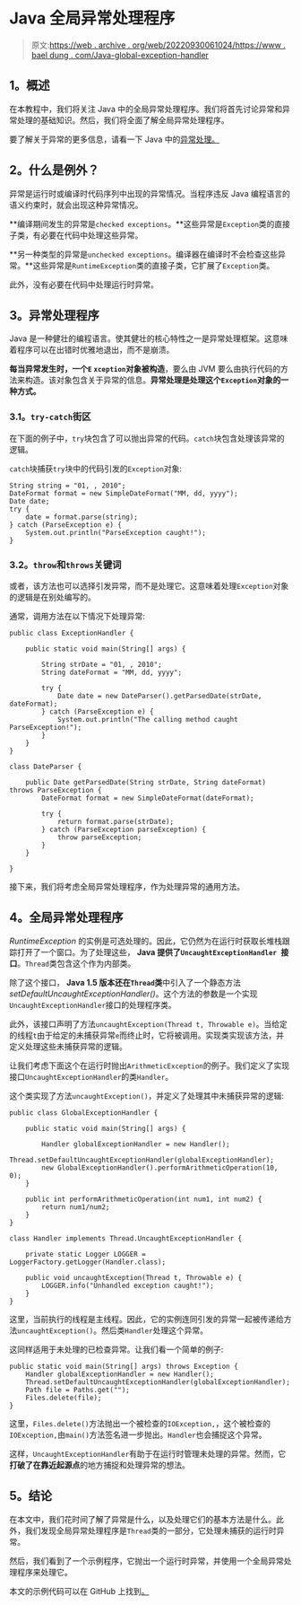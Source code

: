 # Java 全局异常处理程序

> 原文:[https://web . archive . org/web/20220930061024/https://www . bael dung . com/Java-global-exception-handler](https://web.archive.org/web/20220930061024/https://www.baeldung.com/java-global-exception-handler)

## **1。概述**

在本教程中，我们将关注 Java 中的全局异常处理程序。我们将首先讨论异常和异常处理的基础知识。然后，我们将全面了解全局异常处理程序。

要了解关于异常的更多信息，请看一下 Java 中的[异常处理。](/web/20220720104415/https://www.baeldung.com/java-exceptions)

## **2。什么是例外？**

异常是运行时或编译时代码序列中出现的异常情况。当程序违反 Java 编程语言的语义约束时，就会出现这种异常情况。

**编译期间发生的异常是`checked exceptions`。**这些异常是`Exception`类的直接子类，有必要在代码中处理这些异常。

**另一种类型的异常是`unchecked exceptions`。编译器在编译时不会检查这些异常。**这些异常是`RuntimeException`类的直接子类，它扩展了`Exception`类。

此外，没有必要在代码中处理运行时异常。

## **3。异常处理程序**

Java 是一种健壮的编程语言。使其健壮的核心特性之一是异常处理框架。这意味着程序可以在出错时优雅地退出，而不是崩溃。

**每当异常发生时，一个`E` `xception`对象被构造**，要么由 JVM 要么由执行代码的方法来构造。该对象包含关于异常的信息。**异常处理是处理这个`Exception`对象的一种方式。**

### **3.1。`try-catch`街区**

在下面的例子中，`try`块包含了可以抛出异常的代码。`catch`块包含处理该异常的逻辑。

`catch`块捕获`try`块中的代码引发的`Exception`对象:

```
String string = "01, , 2010";
DateFormat format = new SimpleDateFormat("MM, dd, yyyy");
Date date;
try {
    date = format.parse(string);
} catch (ParseException e) {
    System.out.println("ParseException caught!");
}
```

### **3.2。`throw`和`throws`关键词**

或者，该方法也可以选择引发异常，而不是处理它。这意味着处理`Exception`对象的逻辑是在别处编写的。

通常，调用方法在以下情况下处理异常:

```
public class ExceptionHandler {

    public static void main(String[] args) {

        String strDate = "01, , 2010";
        String dateFormat = "MM, dd, yyyy";

        try {
            Date date = new DateParser().getParsedDate(strDate, dateFormat);
        } catch (ParseException e) {
            System.out.println("The calling method caught ParseException!");
        }
    }
}

class DateParser {

    public Date getParsedDate(String strDate, String dateFormat) throws ParseException {
        DateFormat format = new SimpleDateFormat(dateFormat);

        try {
            return format.parse(strDate);
        } catch (ParseException parseException) {
            throw parseException;
        }		
    }

}
```

接下来，我们将考虑全局异常处理程序，作为处理异常的通用方法。

## **4。全局异常处理程序**

*RuntimeException* 的实例是可选处理的。因此，它仍然为在运行时获取长堆栈跟踪打开了一个窗口。为了处理这些， **Java 提供了`UncaughtExceptionHandler `接口**。`Thread`类包含这个作为内部类。

除了这个接口， **Java 1.5 版本还在`Thread`类**中引入了一个静态方法*setDefaultUncaughtExceptionHandler()*。这个方法的参数是一个实现`UncaughtExceptionHandler`接口的处理程序类。

此外，该接口声明了方法`uncaughtException(Thread t, Throwable e)`。当给定的线程`t`由于给定的未捕获异常`e`而终止时，它将被调用。实现类实现该方法，并定义处理这些未捕获异常的逻辑。

让我们考虑下面这个在运行时抛出`ArithmeticException`的例子。我们定义了实现接口`UncaughtExceptionHandler`的类`Handler`。

这个类实现了方法`uncaughtException()`，并定义了处理其中未捕获异常的逻辑:

```
public class GlobalExceptionHandler {

    public static void main(String[] args) {

        Handler globalExceptionHandler = new Handler();
        Thread.setDefaultUncaughtExceptionHandler(globalExceptionHandler);
        new GlobalExceptionHandler().performArithmeticOperation(10, 0);
    }

    public int performArithmeticOperation(int num1, int num2) {
        return num1/num2;
    }
}

class Handler implements Thread.UncaughtExceptionHandler {

    private static Logger LOGGER = LoggerFactory.getLogger(Handler.class);

    public void uncaughtException(Thread t, Throwable e) {
        LOGGER.info("Unhandled exception caught!");
    }
}
```

这里，当前执行的线程是主线程。因此，它的实例连同引发的异常一起被传递给方法`uncaughtException()`。然后类`Handler`处理这个异常。

这同样适用于未处理的已检查异常。让我们看一个简单的例子:

```
public static void main(String[] args) throws Exception {
    Handler globalExceptionHandler = new Handler();
    Thread.setDefaultUncaughtExceptionHandler(globalExceptionHandler);
    Path file = Paths.get("");
    Files.delete(file);
}
```

这里，`Files.delete()`方法抛出一个被检查的`IOException,`，这个被检查的`IOException,`由`main()`方法签名进一步抛出。`Handler`也会捕捉这个异常。

这样，`UncaughtExceptionHandler`有助于在运行时管理未处理的异常。然而，它**打破了在靠近起源点**的地方捕捉和处理异常的想法。

## **5。结论**

在本文中，我们花时间了解了异常是什么，以及处理它们的基本方法是什么。此外，我们发现全局异常处理程序是`Thread`类的一部分，它处理未捕获的运行时异常。

然后，我们看到了一个示例程序，它抛出一个运行时异常，并使用一个全局异常处理程序来处理它。

本文的示例代码可以在 GitHub 上找到[。](https://web.archive.org/web/20220720104415/https://github.com/eugenp/tutorials/tree/master/core-java-modules/core-java-exceptions-2)